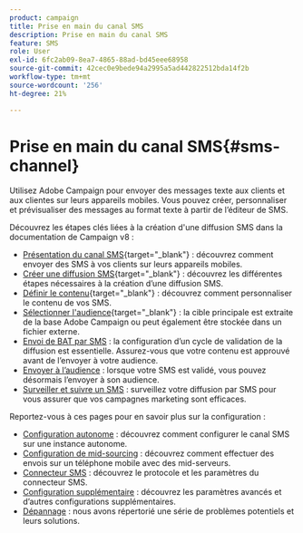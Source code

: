 ```yaml
---
product: campaign
title: Prise en main du canal SMS
description: Prise en main du canal SMS
feature: SMS
role: User
exl-id: 6fc2ab09-8ea7-4865-88ad-bd45eee68958
source-git-commit: 42cec0e9bede94a2995a5ad442822512bda14f2b
workflow-type: tm+mt
source-wordcount: '256'
ht-degree: 21%

---
```


# Prise en main du canal SMS{#sms-channel}

Utilisez Adobe Campaign pour envoyer des messages texte aux clients et aux clientes sur leurs appareils mobiles. Vous pouvez créer, personnaliser et prévisualiser des messages au format texte à partir de l’éditeur de SMS.

Découvrez les étapes clés liées à la création d&#39;une diffusion SMS dans la documentation de Campaign v8 :

* [Présentation du canal SMS](https://experienceleague.adobe.com/docs/campaign/campaign-v8/send/sms/sms.html?lang=fr){target="_blank"} : découvrez comment envoyer des SMS à vos clients sur leurs appareils mobiles.
* [Créer une diffusion SMS](https://experienceleague.adobe.com/docs/campaign/campaign-v8/send/sms/create-sms/create-sms.html?lang=fr){target="_blank"} : découvrez les différentes étapes nécessaires à la création d’une diffusion SMS.
* [Définir le contenu](https://experienceleague.adobe.com/docs/campaign/campaign-v8/send/sms/create-sms/sms-content.html?lang=fr){target="_blank"} : découvrez comment personnaliser le contenu de vos SMS.
* [Sélectionner l&#39;audience](https://experienceleague.adobe.com/docs/campaign/campaign-v8/send/sms/create-sms/sms-audience.html?lang=fr){target="_blank"} : la cible principale est extraite de la base Adobe Campaign ou peut également être stockée dans un fichier externe.
* [Envoi de BAT par SMS](https://experienceleague.adobe.com/docs/campaign/campaign-v8/send/sms/validate-sms/sms-proofs.html?lang=fr) : la configuration d’un cycle de validation de la diffusion est essentielle. Assurez-vous que votre contenu est approuvé avant de l’envoyer à votre audience.
* [Envoyer à l’audience](https://experienceleague.adobe.com/docs/campaign/campaign-v8/send/sms/validate-sms/sms-send.html?lang=fr) : lorsque votre SMS est validé, vous pouvez désormais l’envoyer à son audience.
* [Surveiller et suivre un SMS](https://experienceleague.adobe.com/docs/campaign/campaign-v8/send/sms/sms-monitor.html?lang=fr) : surveillez votre diffusion par SMS pour vous assurer que vos campagnes marketing sont efficaces.

Reportez-vous à ces pages pour en savoir plus sur la configuration :

* [Configuration autonome](sms-set-up.md) : découvrez comment configurer le canal SMS sur une instance autonome.
* [Configuration de mid-sourcing](sms-set-up-mid.md) : découvrez comment effectuer des envois sur un téléphone mobile avec des mid-serveurs.
* [Connecteur SMS](sms-protocol.md) : découvrez le protocole et les paramètres du connecteur SMS.
* [Configuration supplémentaire](sms-send.md) : découvrez les paramètres avancés et d’autres configurations supplémentaires.
* [Dépannage](troubleshooting-sms.md) : nous avons répertorié une série de problèmes potentiels et leurs solutions.

<!--
Use Adobe Campaign to send personalized SMS messages.

Before starting sending SMS:

* Make sure recipient profiles contain at least a mobile phone in their profile.
* Learn more about the Adobe Campaign [Delivery best practices](delivery-best-practices.md).

The key steps to send a SMS are as follows:

* [Configure the SMS channel](sms-set-up.md)
* [Create a SMS delivery](sms-create.md)
* [Define the audience](sms-create.md#selecting-the-target-population)
* [Define the SMS content](sms-create.md#defining-the-sms-content)
* [Send, monitor and track SMS](sms-send.md)
* [Troubleshoot](troubleshooting-sms.md)

In addition, you need to be familiar with SMS protocol and settings. Walk through the connection set up between Adobe Campaign and a SMPP provider in [this document](sms-protocol.md)

For global information on how to create a delivery, refer to [this section](steps-about-delivery-creation-steps.md).

>[!NOTE]
>
>Adobe Campaign also lets you submit notifications on mobile terminals, via its **Adobe Campaign Mobile App Channel (NMAC)** option. 
> 
>For more on this, refer to the [Get started with mobile app channel](about-mobile-app-channel.md) section.
-->